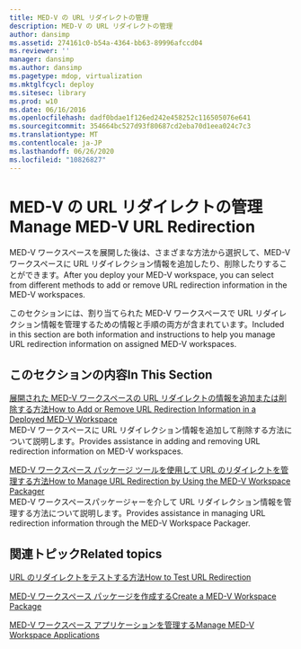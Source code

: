 ```yaml
---
title: MED-V の URL リダイレクトの管理
description: MED-V の URL リダイレクトの管理
author: dansimp
ms.assetid: 274161c0-b54a-4364-bb63-89996afccd04
ms.reviewer: ''
manager: dansimp
ms.author: dansimp
ms.pagetype: mdop, virtualization
ms.mktglfcycl: deploy
ms.sitesec: library
ms.prod: w10
ms.date: 06/16/2016
ms.openlocfilehash: dadf0bdae1f126ed242e458252c116505076e641
ms.sourcegitcommit: 354664bc527d93f80687cd2eba70d1eea024c7c3
ms.translationtype: MT
ms.contentlocale: ja-JP
ms.lasthandoff: 06/26/2020
ms.locfileid: "10826827"
---
```

# <span data-ttu-id="f1a87-103">MED-V の URL リダイレクトの管理</span><span class="sxs-lookup"><span data-stu-id="f1a87-103">Manage MED-V URL Redirection</span></span>


<span data-ttu-id="f1a87-104">MED-V ワークスペースを展開した後は、さまざまな方法から選択して、MED-V ワークスペースに URL リダイレクション情報を追加したり、削除したりすることができます。</span><span class="sxs-lookup"><span data-stu-id="f1a87-104">After you deploy your MED-V workspace, you can select from different methods to add or remove URL redirection information in the MED-V workspaces.</span></span>

<span data-ttu-id="f1a87-105">このセクションには、割り当てられた MED-V ワークスペースで URL リダイレクション情報を管理するための情報と手順の両方が含まれています。</span><span class="sxs-lookup"><span data-stu-id="f1a87-105">Included in this section are both information and instructions to help you manage URL redirection information on assigned MED-V workspaces.</span></span>

## <span data-ttu-id="f1a87-106">このセクションの内容</span><span class="sxs-lookup"><span data-stu-id="f1a87-106">In This Section</span></span>


<a href="" id="how-to-add-or-remove-url-redirection-information-in-a-deployed-med-v-workspace"></a>[<span data-ttu-id="f1a87-107">展開された MED-V ワークスペースの URL リダイレクトの情報を追加または削除する方法</span><span class="sxs-lookup"><span data-stu-id="f1a87-107">How to Add or Remove URL Redirection Information in a Deployed MED-V Workspace</span></span>](how-to-add-or-remove-url-redirection-information-in-a-deployed-med-v-workspace.md)  
<span data-ttu-id="f1a87-108">MED-V ワークスペースに URL リダイレクション情報を追加して削除する方法について説明します。</span><span class="sxs-lookup"><span data-stu-id="f1a87-108">Provides assistance in adding and removing URL redirection information on MED-V workspaces.</span></span>

<a href="" id="how-to-manage-url-redirection-by-using-the-med-v-workspace-packager"></a>[<span data-ttu-id="f1a87-109">MED-V ワークスペース パッケージ ツールを使用して URL のリダイレクトを管理する方法</span><span class="sxs-lookup"><span data-stu-id="f1a87-109">How to Manage URL Redirection by Using the MED-V Workspace Packager</span></span>](how-to-manage-url-redirection-by-using-the-med-v-workspace-packager.md)  
<span data-ttu-id="f1a87-110">MED-V ワークスペースパッケージャーを介して URL リダイレクション情報を管理する方法について説明します。</span><span class="sxs-lookup"><span data-stu-id="f1a87-110">Provides assistance in managing URL redirection information through the MED-V Workspace Packager.</span></span>

## <span data-ttu-id="f1a87-111">関連トピック</span><span class="sxs-lookup"><span data-stu-id="f1a87-111">Related topics</span></span>


[<span data-ttu-id="f1a87-112">URL のリダイレクトをテストする方法</span><span class="sxs-lookup"><span data-stu-id="f1a87-112">How to Test URL Redirection</span></span>](how-to-test-url-redirection.md)

[<span data-ttu-id="f1a87-113">MED-V ワークスペース パッケージを作成する</span><span class="sxs-lookup"><span data-stu-id="f1a87-113">Create a MED-V Workspace Package</span></span>](create-a-med-v-workspace-package.md)

[<span data-ttu-id="f1a87-114">MED-V ワークスペース アプリケーションを管理する</span><span class="sxs-lookup"><span data-stu-id="f1a87-114">Manage MED-V Workspace Applications</span></span>](manage-med-v-workspace-applications.md)

 

 





